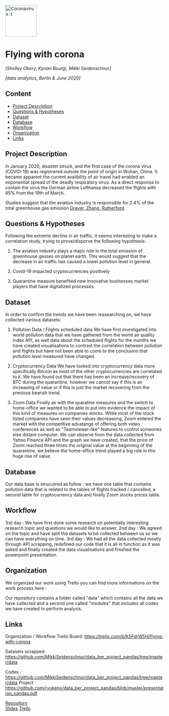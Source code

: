 <img src="https://www.bochum.de/C125830C0042AB74/CurrentBaseLink/W2BMMFEF129BOCMDE/$FILE/corona_3d_slider_ContentHalf.jpg" alt="Coronavirus :(" width="100"/>

# Flying with corona
*[Shelley Obery, Kyrian Bourgi, Mikki Seidenschnur]*

*[data analytics, Berlin & June 2020]*

## Content
- [Project Description](#project-description)
- [Questions & Hypotheses](#questions-hypotheses)
- [Dataset](#dataset)
- [Database](#database)
- [Workflow](#workflow)
- [Organization](#organization)
- [Links](#links)

## Project Description
In January 2020, disaster struck, and the first case of the corona virus (COVID-19) was registrered outside the point of origin in Wuhan, China. It became apparent the current availbility of air travel had enabled an exponential spread of the deadly respiratory virus. As a direct response to contain the virus the German airline Lufthansa decreased the flights with 95% from the 19th of March.

Studies suggest that the aviation industry is responsible for 2.4% of the total greenhouse gas emission [Graver, Zhang, Rutherford](https://theicct.org/sites/default/files/publications/ICCT_CO2-commercl-aviation-2018_20190918.pdf). 

## Questions & Hypotheses
Following the extreme decline in air traffic, it seems interesting to make a correlation study, trying to prove/disporve the following hypothesis:

1. The aviation industry plays a major role in the total emission of greenhouse gasses on planet earth. This would suggest that the decrease in air traffic has caused a lower pollution level in general.

2. Covid-19 impacted cryptocurrencies positively 

3. Quarantine measure benefited new innovative businesses market players that have digitalized processes.



## Dataset
In order to confirm the trends we have been reasearching on, we have collected various datasets: 

1. Pollution Data / Flights scheduled data
We have first investigated into world pollution data that we have gathered from the world air quality index API, as well data about the scheduled flights for the months we have created visualisations to contrast the correlation between pollution and flights but have not been able to come to the conclusion that pollution level measured have changed.


2. Cryptocurrency Data
We have looked into cryptocurrency data more specifically Bitcoin as most of the other cryptocurrencies are correlated to it. We have found out that there has been an increase/recovery of BTC during the quarantine. however we cannot say if this is an increasing of value or if this is just the market recovering from the previous bearish trend.

3. Zoom Data
Finally as with the quaratine measures and the switch to home-office we wanted to be able to put into evidence the impact of this kind of measures on companies stocks. While most of the stock listed companies have seen their values decreasong, Zoom entered the market with the competitive advatange of offering both video conferences as well as "Teamviewer-like" features to control someones else distant computer. We can observe from the data collected from Yahoo Finance API and the graph we have created, that the price of Zoom reached three times the original value at the beginning of the quarantine, we believe the home-office trend played a big role in this huge rise of value.



## Database
Our data base is strucutred as follow : we have one table that contains pollution data that is related to the tables of flights tracked / cancelled, a second table for cryptocurrency data and finally Zoom stocks prices table.

## Workflow
1rst day : We have first done some research on potentially interesting research topic and questions we would like to answer. 
2nd day : We agreed on the topic and have split the datasets to be collected between us so we can have everything on time.
3rd day : We had all the data collected mostly through API scrapping, redefined our code that it is all in function as it was asked and finally created the data visualisations and finished the powerpoint presentation.

## Organization
We organized our work using Trello you can find more informations on the work process here : 

Our repository contains a folder called "data" which contains all the data we have collected and a second one called "modules" that includes all codes we have created to perform analysis. 

## Links
Organization / Workflow Trello Board: https://trello.com/b/K5FdrW5H/flying-with-corona

Datasets scrapped: https://github.com/MikkiSeidenschnur/data_ber_project_pandas/tree/master/data

Codes : https://github.com/MikkiSeidenschnur/data_ber_project_pandas/tree/master/data
Project : https://github.com/ryukeno/data_ber_project_pandas/blob/master/presentation_pandas.pdf

[Repository](https://github.com/ryukeno/data_ber_project_pandas)  
[Slides](https://slides.com/)
[Trello](https://trello.com/b/K5FdrW5H/week-3-project)  

